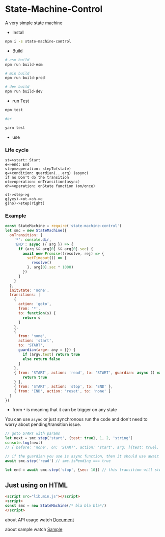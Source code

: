# State-Machine-Control

A very simple state machine

* Install

```bash
npm i -s state-machine-control
```

* Build

```bash
# esm build
npm run build-esm

# min build
npm run build-prod

# dev build
npm run build-dev
```

* run Test

```bash
npm test

#or

yarn test
```

* use

### Life cycle

```flow
st=>start: Start
e=>end: End
step=>operation: stepTo(state)
g=>condition: guardian(...arg) (async)
if no Don't do the transition
ot=>operation: onTransition(async)
oh=>operation: onState function (on/once)

st->step->g
g(yes)->ot->oh->e
g(no)->step(right)
```

### Example

```js
const StateMachine = require('state-machine-control')
let smc = new StateMachine({
  onTransition: {
    '*': console.dir,
    'END': async ({ arg }) => {
      if (arg && arg[0] && arg[0].sec) {
        await new Promise((resolve, rej) => {
          setTimeout(() => {
            resolve()
          }, arg[0].sec * 1000)
        })
      }
    }
  },
  initState: 'none',
  transitions: [
    {
      action: 'goto',
      from: '*',
      to: function(s) {
        return s
      }
    },
    {
      from: 'none',
      action: 'start',
      to: 'START',
      guardian(argv: any = {}) {
        if (argv.test) return true
        else return false
      }
    },
    { from: 'START', action: 'read', to: 'START', guardian: async () => {
        return true
    } },
    { from: 'START', action: 'stop', to: 'END' },
    { from: 'END', action: 'reset', to: 'none' }
  ]
})
```

- from `*` is meaning that it can be trigger on any state

You can use `async` or just synchronous run the code and don't need to worry about pending/transition issue.

```js
// goto START with params
let next = smc.step('start', {test: true}, 1, 2, 'string')
console.log(next)
// { before: 'none', on: 'START', action: 'start', arg: [{test: true}, 1, 2, 'string']}

// if the guardian you use is async function, then it should use await / Promise
await smc.step('read') // smc.isPending === true

let end = await smc.step('stop', {sec: 10}) // this transition will stop 10 seconds
```

## Just using on HTML

```html
<script src="lib.min.js"></script>
<script>
const smc = new StateMachine(/* bla bla bla*/)
</script>
```

about API usage watch [Document](docs/README.md)

about sample watch [Sample](https://)